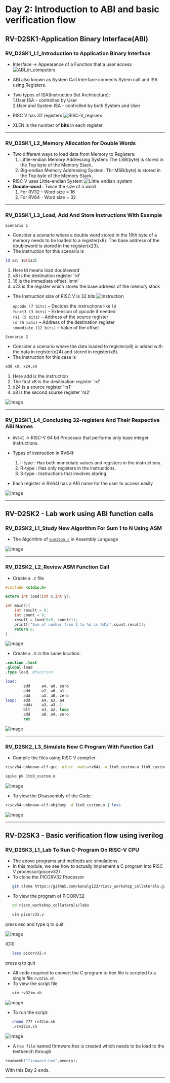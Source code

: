 # Day 2: Introduction to ABI and basic verification flow

## RV-D2SK1-Application Binary Interface(ABI)

### RV_D2SK1_L1_Introduction to Application Binary Interface

- Interface &rarr; Appearance of a Function that a user access
![ABI_in_computers](images/Screenshot%202025-05-05%20170808.png)

- ABI also known as System Call Interface connects Sytem call and ISA using Registers.  
- Two types of ISA(Instruction Set Architecture):  
  1.User ISA - controlled by User  
  2.User and System ISA - controlled by both System and User

  
- RISC V has 32 registers
![RISC-V_regisers](images/Screenshot%202025-05-05%20170922.png) 

- XLEN is the number of **bits** in each register 

___

### RV_D2SK1_L2_Memory Allocation for Double Words

- Two different ways to load data from Memory to Registers:
  1. Little-endian Memory Addressing System: The LSB(byte) is stored in the Top byte of the Memory Stack.
  2. Big-endian Memory Addressing System: Thr MSB(byte) is stored in the Top byte of the Memory Stack.  
- RISC V uses Little-endian System
![Little_endian_system](images/Screenshot%202025-05-05%20174732.png)  
- **Double-word** : Twice the size of a word
  1. For RV32 - Word size = 16
  2. For RV64 - Word size = 32

___

### RV_D2SK1_L3_Load, Add And Store Instructions With Example
`Scenario 1`
- Consider a scenario where a double word stored in the 16th byte of a memory needs to be loaded to a register(x8). The base address of the doubleword is stored in the register(x23).
- The instruction for this scenario is 
```bash
ld x8, 16(x23)
```
   1. Here ld means load doubleword
   2. x8 is the destination register 'rd'
   3. 16 is the immediate offset 'imm'
   4. x23 is the register which stores the base address of the memory stack

- The Instruction size of RISC V is 32 bits
![Instruction](images/Screenshot%202025-05-05%20183111.png)  

  `opcode (7 bits)` – Decides the instructions like `ld`  
  `funct3 (3 bits)` – Extension of opcode if needed  
  `rs1 (5 bits)` – Address of the source register  
  `rd (5 bits)` – Address of the destination register  
  `immediate (12 bits)` – Value of the offset  

`Scenario 2`
- Consider a scenario where the data loaded to register(x8) is added with the data in register(x24) and stored in register(x8).
- The instruction for this case is
```bash
add x8, x24,x8
```
  1. Here add is the instruction
  2. The first x8 is the desitination register 'rd'
  3. x24 is a source register 'rs1'
  4. x8  is the second sourse register 'rs2'

![image](images/Screenshot%202025-05-05%20185226.png)

___

### RV_D2SK1_L4_Concluding 32-registers And Their Respective ABI Names

- ``RV64I`` &rarr; RISC-V 64 bit Processor that performs only base integer instructions.  
- Types of instruction in RV64I:
  1. I-type : Has both immediate values and registers in the instructions.
  2. R-type : Has only registers in the instructions.
  3. S-type : Instructions that involves storing.

- Each register in RV64I has a ABI name for the user to access easily  

![image](images/Screenshot%202025-05-05%20190641.png) 

___


## RV-D2SK2 - Lab work using ABI function calls
  
### RV_D2SK2_L1_Study New Algorithm For Sum 1 to N Using ASM

- The Algorithm of [`Sum1ton.c`](Day1.md#rv_d1sk2_l1_c-program-to-compute-sum-from-1-to-n) in Assembly Language

![image](images/Screenshot%202025-05-05%20192316.png)

___

### RV_D2SK2_L2_Review ASM Function Call

- Create a `.C` file  
```c
#include <stdio.h>

extern int load(int x,int y);

int main(){
    int result = 0;
    int count = 9;
    result = load(0x0, count+1);
    printf("Sum of number from 1 to %d is %d\n",count,result);
    return 0;
}
```
![image](images/Screenshot%202025-05-05%20193826.png)

- Create a `.S` in the same location.
```S
.section .text
.global load
.type load, @function

load:
        add     a4, a0, zero
        add     a2, a0, a1
        add     a3, a0, zero
loop:   add     a4, a3, a4
        addi    a3, a3, 1
        blt     a3, a2, loop
        add     a0, a4, zero
        ret
```
![image](images/Screenshot%202025-05-05%20193856.png)

___

### RV_D2SK2_L3_Simulate New C Program With Function Call

- Compile the files using RISC V compiler
```bash
riscv64-unknown-elf-gcc -ofast -mabi=rv64i -o 1to9_custom.o 1to9_custom.c load.S
```  
```bash
spike pk 1to9_custom.o
```
![image](images/Screenshot%202025-05-05%20200214.png)

- To view the Disassembly of the Code:
```bash
riscv64-unknown-elf-objdump -d 1to9_custom.o | less
```
![image](images/Screenshot%202025-05-05%20200322.png)  

___

## RV-D2SK3 - Basic verification flow using iverilog
### RV_D2SK3_L1_Lab To Run C-Program On RISC-V CPU

- The above programs and methods are simulations.
- In this module, we see how to actually implement a C program into RISC V processor(picorv32)
- To clone the PICORV32 Processor

```bash  
   git clone https://github.com/kunalg123/riscv_workshop_collaterals.git
```
- To view the program of PICORV32
```bash
   cd riscv_workshop_collaterals/labs
```
```bash
   vim picorv32.v
```
press esc and type q to quit

![image](images/Screenshot%202025-05-05%20225428.png)

(OR)

```bash
   less picorv32.v
```
press q to quit

- All code required to convert the C program to hex file is scripted to a single file `rv32im.sh` 
- To view the script file
```bash
   vim rv32im.sh
```
![image](images/Screenshot%202025-05-05%20230112.png)
- To run the script:
```bash
   chmod 777 rv32im.sh
   ./rv32im.sh
```
![image](images/Screenshot%202025-05-05%20230253.png)
- A `hex file` named firmware.hex is created which needs to be load to the testbench through 
```v
readmemh("firmware.hex",memory);
```


With this Day 2 ends.
___